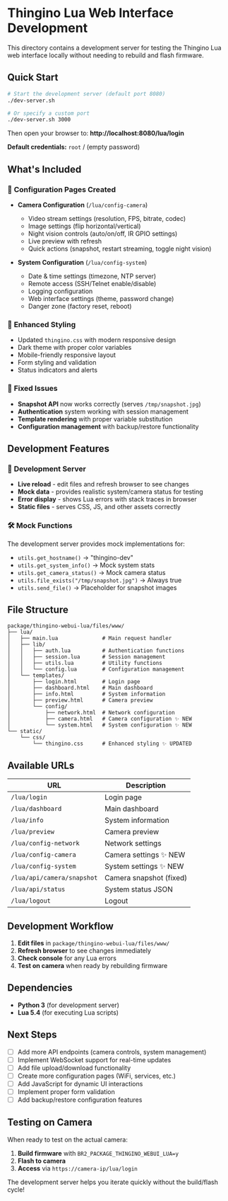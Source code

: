 # Thingino Lua Web Interface Development

This directory contains a development server for testing the Thingino Lua web interface locally without needing to rebuild and flash firmware.

## Quick Start

```bash
# Start the development server (default port 8080)
./dev-server.sh

# Or specify a custom port
./dev-server.sh 3000
```

Then open your browser to: **http://localhost:8080/lua/login**

**Default credentials:** `root` / (empty password)

## What's Included

### 🎯 **Configuration Pages Created**
- **Camera Configuration** (`/lua/config-camera`)
  - Video stream settings (resolution, FPS, bitrate, codec)
  - Image settings (flip horizontal/vertical)
  - Night vision controls (auto/on/off, IR GPIO settings)
  - Live preview with refresh
  - Quick actions (snapshot, restart streaming, toggle night vision)

- **System Configuration** (`/lua/config-system`)
  - Date & time settings (timezone, NTP server)
  - Remote access (SSH/Telnet enable/disable)
  - Logging configuration
  - Web interface settings (theme, password change)
  - Danger zone (factory reset, reboot)

### 🎨 **Enhanced Styling**
- Updated `thingino.css` with modern responsive design
- Dark theme with proper color variables
- Mobile-friendly responsive layout
- Form styling and validation
- Status indicators and alerts

### 🔧 **Fixed Issues**
- **Snapshot API** now works correctly (serves `/tmp/snapshot.jpg`)
- **Authentication** system working with session management
- **Template rendering** with proper variable substitution
- **Configuration management** with backup/restore functionality

## Development Features

### 🚀 **Development Server**
- **Live reload** - edit files and refresh browser to see changes
- **Mock data** - provides realistic system/camera status for testing
- **Error display** - shows Lua errors with stack traces in browser
- **Static files** - serves CSS, JS, and other assets correctly

### 🛠 **Mock Functions**
The development server provides mock implementations for:
- `utils.get_hostname()` → "thingino-dev"
- `utils.get_system_info()` → Mock system stats
- `utils.get_camera_status()` → Mock camera status
- `utils.file_exists("/tmp/snapshot.jpg")` → Always true
- `utils.send_file()` → Placeholder for snapshot images

## File Structure

```
package/thingino-webui-lua/files/www/
├── lua/
│   ├── main.lua              # Main request handler
│   ├── lib/
│   │   ├── auth.lua          # Authentication functions
│   │   ├── session.lua       # Session management
│   │   ├── utils.lua         # Utility functions
│   │   └── config.lua        # Configuration management
│   └── templates/
│       ├── login.html        # Login page
│       ├── dashboard.html    # Main dashboard
│       ├── info.html         # System information
│       ├── preview.html      # Camera preview
│       └── config/
│           ├── network.html  # Network configuration
│           ├── camera.html   # Camera configuration ✨ NEW
│           └── system.html   # System configuration ✨ NEW
└── static/
    └── css/
        └── thingino.css      # Enhanced styling ✨ UPDATED
```

## Available URLs

| URL | Description |
|-----|-------------|
| `/lua/login` | Login page |
| `/lua/dashboard` | Main dashboard |
| `/lua/info` | System information |
| `/lua/preview` | Camera preview |
| `/lua/config-network` | Network settings |
| `/lua/config-camera` | Camera settings ✨ NEW |
| `/lua/config-system` | System settings ✨ NEW |
| `/lua/api/camera/snapshot` | Camera snapshot (fixed) |
| `/lua/api/status` | System status JSON |
| `/lua/logout` | Logout |

## Development Workflow

1. **Edit files** in `package/thingino-webui-lua/files/www/`
2. **Refresh browser** to see changes immediately
3. **Check console** for any Lua errors
4. **Test on camera** when ready by rebuilding firmware

## Dependencies

- **Python 3** (for development server)
- **Lua 5.4** (for executing Lua scripts)

## Next Steps

- [ ] Add more API endpoints (camera controls, system management)
- [ ] Implement WebSocket support for real-time updates
- [ ] Add file upload/download functionality
- [ ] Create more configuration pages (WiFi, services, etc.)
- [ ] Add JavaScript for dynamic UI interactions
- [ ] Implement proper form validation
- [ ] Add backup/restore configuration features

## Testing on Camera

When ready to test on the actual camera:

1. **Build firmware** with `BR2_PACKAGE_THINGINO_WEBUI_LUA=y`
2. **Flash to camera**
3. **Access** via `https://camera-ip/lua/login`

The development server helps you iterate quickly without the build/flash cycle!
